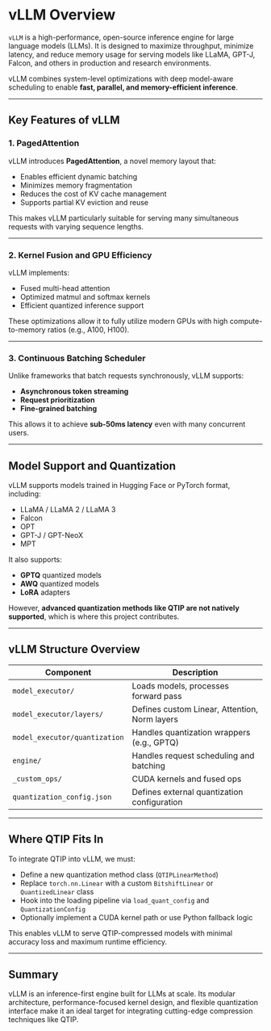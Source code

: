 # vLLM Overview

`vLLM` is a high-performance, open-source inference engine for large language models (LLMs). It is designed to maximize throughput, minimize latency, and reduce memory usage for serving models like LLaMA, GPT-J, Falcon, and others in production and research environments.

vLLM combines system-level optimizations with deep model-aware scheduling to enable **fast, parallel, and memory-efficient inference**.

---

## Key Features of vLLM

### 1. PagedAttention

vLLM introduces **PagedAttention**, a novel memory layout that:
- Enables efficient dynamic batching
- Minimizes memory fragmentation
- Reduces the cost of KV cache management
- Supports partial KV eviction and reuse

This makes vLLM particularly suitable for serving many simultaneous requests with varying sequence lengths.

---

### 2. Kernel Fusion and GPU Efficiency

vLLM implements:
- Fused multi-head attention
- Optimized matmul and softmax kernels
- Efficient quantized inference support

These optimizations allow it to fully utilize modern GPUs with high compute-to-memory ratios (e.g., A100, H100).

---

### 3. Continuous Batching Scheduler

Unlike frameworks that batch requests synchronously, vLLM supports:
- **Asynchronous token streaming**
- **Request prioritization**
- **Fine-grained batching**

This allows it to achieve **sub-50ms latency** even with many concurrent users.

---

## Model Support and Quantization

vLLM supports models trained in Hugging Face or PyTorch format, including:
- LLaMA / LLaMA 2 / LLaMA 3
- Falcon
- OPT
- GPT-J / GPT-NeoX
- MPT

It also supports:
- **GPTQ** quantized models
- **AWQ** quantized models
- **LoRA** adapters

However, **advanced quantization methods like QTIP are not natively supported**, which is where this project contributes.

---

## vLLM Structure Overview

| Component                     | Description                                    |
|------------------------------|------------------------------------------------|
| `model_executor/`            | Loads models, processes forward pass           |
| `model_executor/layers/`     | Defines custom Linear, Attention, Norm layers  |
| `model_executor/quantization`| Handles quantization wrappers (e.g., GPTQ)     |
| `engine/`                    | Handles request scheduling and batching        |
| `_custom_ops/`               | CUDA kernels and fused ops                     |
| `quantization_config.json`   | Defines external quantization configuration    |

---

## Where QTIP Fits In

To integrate QTIP into vLLM, we must:
- Define a new quantization method class (`QTIPLinearMethod`)
- Replace `torch.nn.Linear` with a custom `BitshiftLinear` or `QuantizedLinear` class
- Hook into the loading pipeline via `load_quant_config` and `QuantizationConfig`
- Optionally implement a CUDA kernel path or use Python fallback logic

This enables vLLM to serve QTIP-compressed models with minimal accuracy loss and maximum runtime efficiency.

---

## Summary

vLLM is an inference-first engine built for LLMs at scale. Its modular architecture, performance-focused kernel design, and flexible quantization interface make it an ideal target for integrating cutting-edge compression techniques like QTIP.